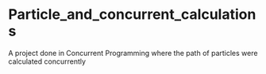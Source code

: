 # Particle_and_concurrent_calculations
A project done in Concurrent Programming where the path of particles were calculated concurrently
